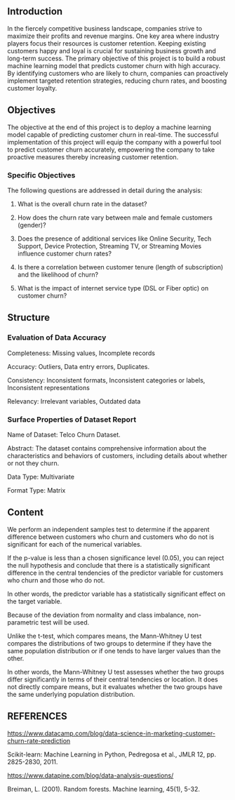 ## Introduction

In the fiercely competitive business landscape, companies strive to maximize their profits and revenue margins. One key area where industry players focus their resources is customer retention. Keeping existing customers happy and loyal is crucial for sustaining business growth and long-term success. The primary objective of this project is to build a robust machine learning model that predicts customer churn with high accuracy. By identifying customers who are likely to churn, companies can proactively implement targeted retention strategies, reducing churn rates, and boosting customer loyalty.

## Objectives

The objective at the end of this project is to deploy a machine learning model capable of predicting customer churn in real-time. The successful implementation of this project will equip the company with a powerful tool to predict customer churn accurately, empowering the company to take proactive measures thereby increasing customer retention.

### Specific Objectives

The following questions are addressed in detail during the analysis:

1. What is the overall churn rate in the dataset?

2. How does the churn rate vary between male and female customers (gender)?

3. Does the presence of additional services like Online Security, Tech Support, Device Protection, Streaming TV, or Streaming Movies influence customer churn rates?

4. Is there a correlation between customer tenure (length of subscription) and the likelihood of churn?

5. What is the impact of internet service type (DSL or Fiber optic) on customer churn?

## Structure

### Evaluation of Data Accuracy

Completeness: Missing values, Incomplete records

Accuracy: Outliers, Data entry errors, Duplicates.

Consistency: Inconsistent formats, Inconsistent categories or labels, Inconsistent representations

Relevancy: Irrelevant variables, Outdated data

### Surface Properties of Dataset Report

Name of Dataset: Telco Churn Dataset.

Abstract: The dataset contains comprehensive information about the characteristics and behaviors of customers, including details about whether or not they churn.

Data Type: Multivariate

Format Type: Matrix


## Content

We perform an independent samples test to determine if the apparent difference between customers who churn and customers who do not is significant for each of the numerical variables.

If the p-value is less than a chosen significance level (0.05), you can reject the null hypothesis and conclude that there is a statistically significant difference in the central tendencies of the predictor variable for customers who churn and those who do not.

In other words, the predictor variable has a statistically significant effect on the target variable.

Because of the deviation from normality and class imbalance, non-parametric test will be used.

Unlike the t-test, which compares means, the Mann-Whitney U test compares the distributions of two groups to determine if they have the same population distribution or if one tends to have larger values than the other.

In other words, the Mann-Whitney U test assesses whether the two groups differ significantly in terms of their central tendencies or location. It does not directly compare means, but it evaluates whether the two groups have the same underlying population distribution.



## REFERENCES

https://www.datacamp.com/blog/data-science-in-marketing-customer-churn-rate-prediction

Scikit-learn: Machine Learning in Python, Pedregosa et al., JMLR 12, pp. 2825-2830, 2011.

https://www.datapine.com/blog/data-analysis-questions/

Breiman, L. (2001). Random forests. Machine learning, 45(1), 5-32.